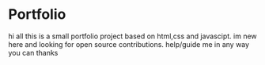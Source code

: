 # Portfolio
hi all 
this is a small portfolio project based on html,css and javascipt.
im new here and looking for open source contributions.
help/guide me in any way you can 
thanks
